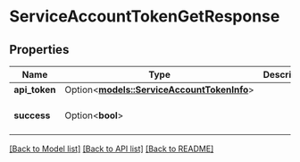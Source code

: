 # ServiceAccountTokenGetResponse

## Properties

Name | Type | Description | Notes
------------ | ------------- | ------------- | -------------
**api_token** | Option<[**models::ServiceAccountTokenInfo**](ServiceAccountTokenInfo.md)> |  | [optional]
**success** | Option<**bool**> |  | [optional][default to true]

[[Back to Model list]](../README.md#documentation-for-models) [[Back to API list]](../README.md#documentation-for-api-endpoints) [[Back to README]](../README.md)


